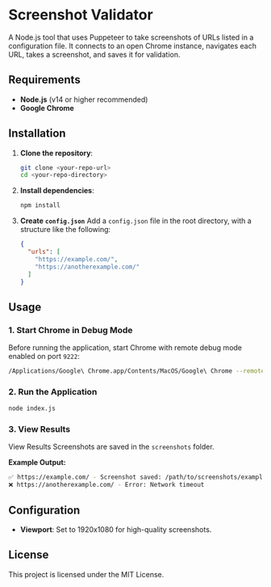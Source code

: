 Screenshot Validator
====================

A Node.js tool that uses Puppeteer to take screenshots of URLs listed in a configuration file. It connects to an open Chrome instance, navigates each URL, takes a screenshot, and saves it for validation.

Requirements
------------

-   **Node.js** (v14 or higher recommended)
-   **Google Chrome** 

Installation
------------

1.  **Clone the repository**:

    ```bash
    git clone <your-repo-url>
    cd <your-repo-directory>
    ```

2.  **Install dependencies**:

    ```bash
    npm install
    ```

4.  **Create `config.json`** Add a `config.json` file in the root directory, with a structure like the following:

    ```json
    {
      "urls": [
        "https://example.com/",
        "https://anotherexample.com/"
      ]
    }
    ```

Usage
-----

### 1\. Start Chrome in Debug Mode

Before running the application, start Chrome with remote debug mode enabled on port `9222`:

```bash
/Applications/Google\ Chrome.app/Contents/MacOS/Google\ Chrome --remote-debugging-port=9222 --no-first-run --no-default-browser-check --user-data-dir=$(mktemp -d -t 'chrome-remote_data_dir')
```

### 2\. Run the Application

```bash
node index.js
```

### 3\. View Results

View Results Screenshots are saved in the `screenshots` folder.

**Example Output:**

```bash
✅ https://example.com/ - Screenshot saved: /path/to/screenshots/example_com.png
❌ https://anotherexample.com/ - Error: Network timeout
```

Configuration
-------------

-   **Viewport**: Set to 1920x1080 for high-quality screenshots.

License
-------

This project is licensed under the MIT License.
